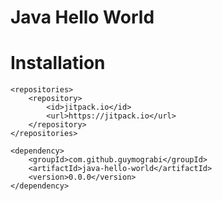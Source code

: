 Java Hello World
=================


# Installation 

```
<repositories>
    <repository>
        <id>jitpack.io</id>
        <url>https://jitpack.io</url>
    </repository>
</repositories>
```


```
<dependency>
    <groupId>com.github.guymograbi</groupId>
    <artifactId>java-hello-world</artifactId>
    <version>0.0.0</version>
</dependency>
```

